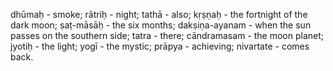 dhūmaḥ - smoke; rātriḥ - night; tathā - also; kṛṣṇaḥ - the fortnight of the dark moon; ṣaṭ-māsāḥ - the six months; dakṣiṇa-ayanam - when the sun passes on the southern side; tatra - there; cāndramasam - the moon planet; jyotiḥ - the light; yogī - the mystic; prāpya - achieving; nivartate - comes back.